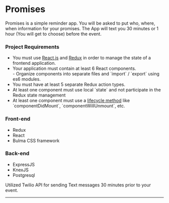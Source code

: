# Promises

Promises is a simple reminder app. You will be asked to put who, where, when information for your promises. The App will text you 30 minutes or 1 hour (You will get to choose) before the event.

<h3>Project Requirements</h3>
<ul>
    <li>You must use <a href="https://reactjs.org">React.js</a> and <a href="https://reduxjs.org">Redux</a> in order to manage the state of a frontend application.</li>
    <li>Your application must contain at least 6 React components.</li>
    - Organize components into separate files and `import` / `export` using es6 modules.
    <li>You must have at least 5 separate Redux action types.</li>
    <li>At least one component must use local `state` and not participate in the Redux state management</li>
    <li>At least one component must use a <a href="https://https://reactjs.org/docs/react-component.html#componentdidmount">lifecycle method</a> like `componentDidMount`, `componentWillUnmount`, etc.</li>
</ul>


<h3>Front-end</h3>
<ul>
    <li>Redux</li>
    <li>React</li>
    <li>Bulma CSS framework</li>
</ul>

<h3>Back-end</h3>
<ul>
    <li>ExpressJS</li>
    <li>KnexJS</li>
    <li>Postgresql</li>
</ul>

<p>Utilized Twilio API for sending Text messages 30 minutes prior to your event.</p>
<hr/>